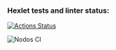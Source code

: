 ### Hexlet tests and linter status:
[![Actions Status](https://github.com/irkinwork/devops-for-programmers-project-lvl1/workflows/hexlet-check/badge.svg)](https://github.com/irkinwork/devops-for-programmers-project-lvl1/actions)

![Nodos CI](https://github.com/irkinwork/devops-for-programmers-project-lvl1/actions/workflows/push.yml/badge.svg)